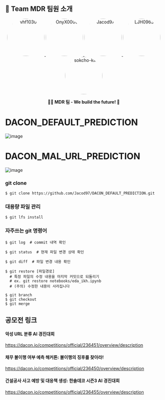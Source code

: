 ## 🚀 Team MDR 팀원 소개

<p align="center">
  <a href="https://github.com/vhf1030">
    <img src="https://github.com/vhf1030.png" width="120" height="120" style="border-radius:50%;" alt="vhf1030">
  </a>
  <a href="https://github.com/OnyX0000">
    <img src="https://github.com/OnyX0000.png" width="120" height="120" style="border-radius:50%;" alt="OnyX0000">
  </a>
  <a href="https://github.com/Jacod97">
    <img src="https://github.com/Jacod97.png" width="120" height="120" style="border-radius:50%;" alt="Jacod97">
  </a>
  <a href="https://github.com/LJH0963">
    <img src="https://github.com/LJH0963.png" width="120" height="120" style="border-radius:50%;" alt="LJH0963">
  </a>
  <a href="https://github.com/sokcho-kim">
    <img src="https://github.com/sokcho-kim.png" width="120" height="120" style="border-radius:50%;" alt="sokcho-kim">
  </a>
</p>

<p align="center">
  <b>👨‍💻 MDR 팀 - We build the future! 🚀</b>
</p>


# DACON_DEFAULT_PREDICTION

![image](https://github.com/user-attachments/assets/6b2cf415-1109-494a-9b0d-7a00e06cd763)

# DACON_MAL_URL_PREDICTION

![image](https://github.com/user-attachments/assets/b55726b0-9b19-45fb-9f38-263e58d6546e)



### git clone
```$ git clone https://github.com/Jacod97/DACON_DEFAULT_PREDICTION.git```

### 대용량 파일 관리
```$ git lfs install```

### 자주쓰는 git 명령어

```
$ git log  # commit 내역 확인
```
```
$ git status  # 현재 파일 변경 상태 확인
```
```
$ git diff  # 파일 변경 내용 확인
```
```
$ git restore [파일경로]
  # 특정 파일의 수정 내용을 마지막 커밋으로 되돌리기
  # ex. git restore notebooks/eda_ikh.ipynb
  # (주의) 수정한 내용이 사라집니다
```
```
$ git branch
$ git checkout
$ git merge
```

## 공모전 링크
#### 악성 URL 분류 AI 경진대회
https://dacon.io/competitions/official/236451/overview/description

#### 채무 불이행 여부 예측 해커톤: 불이행의 징후를 찾아라!
https://dacon.io/competitions/official/236450/overview/description


#### 건설공사 사고 예방 및 대응책 생성: 한솔데코 시즌3 AI 경진대회
https://dacon.io/competitions/official/236455/overview/description
